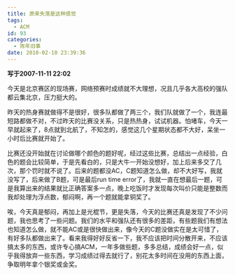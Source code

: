 ```yaml
---
title: 原来失落是这种感觉
tags:
  - ACM
id: 93
categories:
  - 陈年旧事
date: 2010-02-10 23:39:36
---
```


**写于2007-11-11 22:02**

今天是北京赛区的现场赛，网络预赛时成绩就不大理想，况且几乎各大高校的强队都云集北京，压力挺大的。

昨天的热身赛就做得不是很好，很多队都做了两三个，我们队就做了一个，我连最短路都做不对，不过昨天的比赛没关系，只是热热身，试试机器。怕堵车，今天一早就起来了，8点就到北航了，不知怎的，感觉这几个星期状态都不大好，呆坐一小时后比赛就开始了。


<!--more-->


比赛还没开始就在讨论做哪个颜色的题好呢，经过这些比赛，总结出一点经验，白色的题会比较简单，于是先看白的，只是大牛一开始没想好，加上后来多交了几次，那个罚时就不说了。后来的题都没AC，C题知道怎么做，却不大好写，我就没写了，后来做了B题，可是最后run time error了，我就一直在想最后一题，可是我算出来的结果就比正确答案多一点，晚上吃饭时才发现每次叫价只能是整数而我却处理为浮点数，郁闷啊，再一个题就能拿铜奖了。

唉，今天真是郁闷，再加上是光棍节，更是失落，今天的比赛还真是发现了不少问题，我也思考了一些问题。我们的水平和强队还有很多的差距，有些题我们有想法也知道怎么做，就不能AC或是很快做出来，像今天的C题没做实在是太可惜了，有好多队都做出来了。看来我得好好反省一下，我不应该把时间分散开来，不应该搞太多的东西，或许专心搞ACM，一年多做些题，多多总结，成绩会好一点，似乎我得放弃一些东西，学习成绩过得去就行了，别花太多时间在没用的东西上面，争取明年拿个银奖或金奖。
